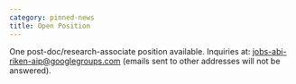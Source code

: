 ```yaml
---
category: pinned-news
title: Open Position
---
```


One post-doc/research-associate position available. Inquiries at: <jobs-abi-riken-aip@googlegroups.com> (emails sent to other addresses will not be answered).
